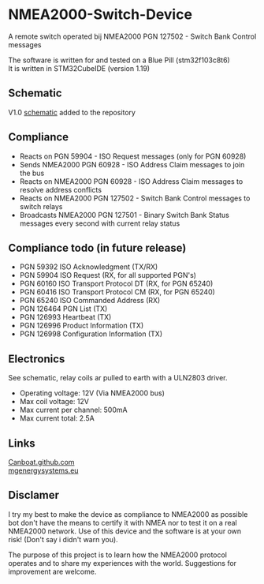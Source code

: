 # NMEA2000-Switch-Device
A remote switch operated bij NMEA2000 PGN 127502 - Switch Bank Control messages

The software is written for and tested on a Blue Pill (stm32f103c8t6)\
It is written in STM32CubeIDE (version 1.19)

## Schematic
V1.0 [schematic](NMEA2000%20Relay%20Controller%20V1.0.pdf) added to the repository

## Compliance
- Reacts on PGN 59904 - ISO Request messages (only for PGN 60928)
- Sends NMEA2000 PGN 60928 - ISO Address Claim messages to join the bus
- Reacts on NMEA2000 PGN 60928 - ISO Address Claim messages to resolve address conflicts
- Reacts on NMEA2000 PGN 127502 - Switch Bank Control messages to switch relays
- Broadcasts NMEA2000 PGN 127501 - Binary Switch Bank Status messages every second with current relay status

## Compliance todo (in future release)
- PGN 59392 ISO Acknowledgment (TX/RX)
- PGN 59904 ISO Request (RX, for all supported PGN's)
- PGN 60160 ISO Transport Protocol DT (RX, for PGN 65240)
- PGN 60416 ISO Transport Protocol CM (RX, for PGN 65240)
- PGN 65240 ISO Commanded Address (RX)
- PGN 126464 PGN List (TX)
- PGN 126993 Heartbeat (TX)
- PGN 126996 Product Information (TX)
- PGN 126998 Configuration Information (TX)

## Electronics
See schematic, relay coils ar pulled to earth with a ULN2803 driver. 
- Operating voltage: 12V (Via NMEA2000 bus)
- Max coil voltage: 12V
- Max current per channel: 500mA
- Max current total: 2.5A

## Links
[Canboat.github.com](https://canboat.github.io/canboat/canboat.html)\
[mgenergysystems.eu](https://docs.mgenergysystems.eu/en/application-notes/Tracking-MG-device-on-NMEA2000-CAN-bus#:~:text=Address%20Claim%20procedure%20(ACL),send%20by%20this%20device%20first.)

## Disclamer
I try my best to make the device as compliance to NMEA2000 as possible bot don't have the means to certify it with NMEA nor to test it on a real NMEA2000 network. Use of this device and the software is at your own risk! (Don't say i didn't warn you).

The purpose of this project is to learn how the NMEA2000 protocol operates and to share my experiences with the world. Suggestions for improvement are welcome.
